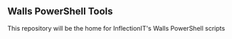 ## Walls PowerShell Tools

This repository will be the home for InflectionIT's Walls PowerShell scripts
